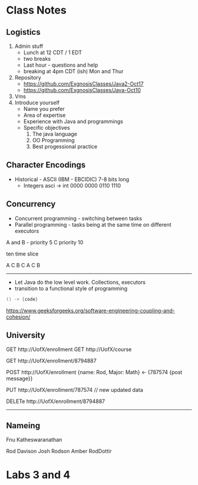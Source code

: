 # Class Notes

## Logistics

1. Admin stuff
    - Lunch at 12 CDT / 1 EDT
    - two breaks 
    - Last hour - questions and help
    - breaking at 4pm CDT (ish) Mon and Thur
2. Repository
    - https://github.com/ExgnosisClasses/Java2-Oct17
    - https://github.com/ExgnosisClasses/Java-Oct10
3. Vms
4. Introduce yourself
    - Name you prefer
    - Area of expertise 
    - Experience with Java and programmings
    - Specific objectives
        1. The java language
        2. OO Programming
        3. Best progessional practice
    
## Character Encodings

- Historical - ASCII (IBM - EBCIDIC) 7-8 bits long
    - Integers asci -> int  0000 0000 0110 1110

## Concurrency
- Concurrent programming -  switching between tasks 
- Parallel programming - tasks being at the same time on different executors 

A and B - priority 5
C priority 10

ten time slice

A C B C A C B 

---

- Let Java do the low level work. Collections, executors
- transition to a functional style of programming 

```java
() -> {code}
````

https://www.geeksforgeeks.org/software-engineering-coupling-and-cohesion/

## University

GET  http://UofX/enrollment
GET  http://UofX/course

GET  http://UofX/enrollment/8794887

POST http://UofX/enrollment
     {name: Rod,
     Major: Math}
     <- {787574 {post message}}

PUT  http://UofX/enrollment/787574
    // new updated data

DELETe http://UofX/enrollment/8794887

---

## Nameing

Fnu Katheswaranathan 

Rod Davison
Josh Rodson
Amber RodDottir

# Labs 3 and 4